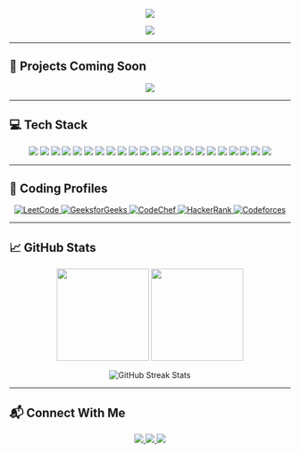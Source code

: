 <!-- 🌊 Capsule Header -->
<p align="center">
  <img src="https://capsule-render.vercel.app/api?type=waving&color=00BFFF&height=200&section=header&text=MouliTHEMachine%20👨‍💻&fontColor=ffffff&fontSize=36&fontAlign=50&fontAlignY=40&desc=Full%20Stack%20Dev%20%7C%20DSA%20Grinder%20%7C%20Andhra%20Boy&descAlign=50&descAlignY=65" />
</p>

<!-- 🧠 Typing Intro Animation -->
<p align="center">
  <img src="https://readme-typing-svg.herokuapp.com?font=Fira+Code&weight=600&size=22&pause=1000&color=00BFFF&center=true&vCenter=true&width=800&lines=⚙️+Coding+at+4AM+like+it's+prime+time;🚀+Deploying+dreams%2C+one+repo+at+a+time;👨‍💻+Code.+Debug.+Refactor.+Repeat.;🧠+Living+life+one+LeetCode+at+a+time;🦾+MouliTHEMachine+in+beast+mode" />
</p>


---

## 🚧 Projects Coming Soon

<p align="center">
  <img src="https://readme-typing-svg.herokuapp.com?font=Fira+Code&weight=700&size=20&pause=1200&color=F97316&center=true&vCenter=true&width=500&lines=🚀+Working+on+some+cool+projects!;🛠️+Stay+tuned..." />
</p>

---

## 💻 Tech Stack

<p align="center">
  <!-- Languages -->
  <img src="https://img.shields.io/badge/JavaScript-F7DF1E?style=flat-square&logo=javascript&logoColor=black"/>
  <img src="https://img.shields.io/badge/TypeScript-3178C6?style=flat-square&logo=typescript&logoColor=white"/>
  <img src="https://img.shields.io/badge/Java-ED8B00?style=flat-square&logo=java&logoColor=white"/>
  <img src="https://img.shields.io/badge/Python-3776AB?style=flat-square&logo=python&logoColor=white"/>
  <img src="https://img.shields.io/badge/C++-00599C?style=flat-square&logo=c%2b%2b&logoColor=white"/>

  <!-- Frontend -->
  <img src="https://img.shields.io/badge/React-20232A?style=flat-square&logo=react&logoColor=61DAFB"/>
  <img src="https://img.shields.io/badge/Next.js-000000?style=flat-square&logo=nextdotjs&logoColor=white"/>
  <img src="https://img.shields.io/badge/HTML5-E34F26?style=flat-square&logo=html5&logoColor=white"/>
  <img src="https://img.shields.io/badge/CSS3-1572B6?style=flat-square&logo=css3&logoColor=white"/>
  <img src="https://img.shields.io/badge/Tailwind-06B6D4?style=flat-square&logo=tailwindcss&logoColor=white"/>
  <img src="https://img.shields.io/badge/Bootstrap-7952B3?style=flat-square&logo=bootstrap&logoColor=white"/>

  <!-- Backend & DB -->
  <img src="https://img.shields.io/badge/Node.js-339933?style=flat-square&logo=node.js&logoColor=white"/>
  <img src="https://img.shields.io/badge/Express-000000?style=flat-square&logo=express&logoColor=white"/>
  <img src="https://img.shields.io/badge/WebSockets-F00000?style=flat-square&logo=websockets&logoColor=white"/>
  <img src="https://img.shields.io/badge/MongoDB-4EA94B?style=flat-square&logo=mongodb&logoColor=white"/>
  <img src="https://img.shields.io/badge/PostgreSQL-4169E1?style=flat-square&logo=postgresql&logoColor=white"/>
  <img src="https://img.shields.io/badge/MySQL-00758F?style=flat-square&logo=mysql&logoColor=white"/>
  <img src="https://img.shields.io/badge/SQLite-07405E?style=flat-square&logo=sqlite&logoColor=white"/>

  <!-- Tools -->
  <img src="https://img.shields.io/badge/Git-F05032?style=flat-square&logo=git&logoColor=white"/>
  <img src="https://img.shields.io/badge/GitHub-181717?style=flat-square&logo=github&logoColor=white"/>
  <img src="https://img.shields.io/badge/Linux-FCC624?style=flat-square&logo=linux&logoColor=black"/>
  <img src="https://img.shields.io/badge/VS%20Code-007ACC?style=flat-square&logo=visual-studio-code&logoColor=white"/>
</p>

---

## 🧠 Coding Profiles

<p align="center">
  <a href="https://leetcode.com/harimouli/" target="_blank">
    <img src="https://img.shields.io/badge/LeetCode-000?style=flat-square&logo=LeetCode&logoColor=FFA116" alt="LeetCode" />
  </a>
  <a href="https://auth.geeksforgeeks.org/user/harimouli/" target="_blank">
    <img src="https://img.shields.io/badge/GFG-2F8D46?style=flat-square&logo=GeeksforGeeks&logoColor=white" alt="GeeksforGeeks" />
  </a>
  <a href="https://www.codechef.com/users/harimouli" target="_blank">
    <img src="https://img.shields.io/badge/CodeChef-5B4638?style=flat-square&logo=CodeChef&logoColor=white" alt="CodeChef" />
  </a>
  <a href="https://www.hackerrank.com/harimouli" target="_blank">
    <img src="https://img.shields.io/badge/HackerRank-2EC866?style=flat-square&logo=HackerRank&logoColor=white" alt="HackerRank" />
  </a>
  <a href="https://codeforces.com/profile/harimouli" target="_blank">
    <img src="https://img.shields.io/badge/Codeforces-1F8ACB?style=flat-square&logo=Codeforces&logoColor=white" alt="Codeforces" />
  </a>
</p>

---

## 📈 GitHub Stats

<p align="center">
  <img src="https://github-readme-stats.vercel.app/api?username=harimouli&show_icons=true&theme=radical&count_private=true" height="165px"/>
  <img src="https://github-readme-stats.vercel.app/api/top-langs/?username=harimouli&layout=compact&theme=radical" height="165px"/>
</p>

<p align="center">
  <img src="https://streak-stats.demolab.com/?user=harimouli&theme=black-ice&hide_border=true" alt="GitHub Streak Stats"/>
</p>

---

## 📬 Connect With Me

<p align="center">
  <a href="https://github.com/harimouli">
    <img src="https://img.shields.io/badge/GitHub-100000?style=flat-square&logo=github&logoColor=white"/>
  </a>
  <a href="https://www.linkedin.com/in/muthyalaharimouli/">
    <img src="https://img.shields.io/badge/LinkedIn-0A66C2?style=flat-square&logo=linkedin&logoColor=white"/>
  </a>
  <a href="mailto:your-email@example.com">
    <img src="https://img.shields.io/badge/Gmail-D14836?style=flat-square&logo=gmail&logoColor=white"/>
  </a>
</p>
